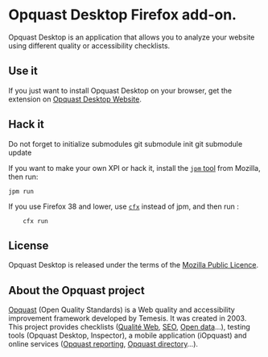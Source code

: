 # Opquast Desktop Firefox add-on. #

Opquast Desktop is an application that allows you to analyze your
website using different quality or accessibility checklists.

## Use it ##

If you just want to install Opquast Desktop on your browser, get the
extension on [Opquast Desktop Website](https://desktop.opquast.com/).

## Hack it ##

Do not forget to initialize submodules
    git submodule init
    git submodule update

If you want to make your own XPI or hack it, install the
[`jpm` tool](https://developer.mozilla.org/en-US/Add-ons/SDK/Tools/jpm)
from Mozilla, then run:

```
jpm run
```

If you use Firefox 38 and lower, use
[`cfx`](https://developer.mozilla.org/en-US/Add-ons/SDK/Tools/cfx)
instead of jpm, and then run :

```
    cfx run
```

## License ##

Opquast Desktop is released under the terms of the
[Mozilla Public Licence](http://www.mozilla.org/MPL/).

## About the Opquast project ##

[Opquast](http://www.opquast.com) (Open Quality Standards) is a Web
quality and accessibility improvement framework developed by Temesis.
It was created in 2003. This project provides checklists
([Qualité Web](http://checklists.opquast.com/fr/opquastv2),
[SEO](http://checklists.opquast.com/fr/seo),
[Open data](http://checklists.opquast.com/fr/opendata)…), testing
tools (Opquast Desktop, Inspector), a mobile application (iOpquast)
and online services ([Opquast reporting](http://reporting.opquast.com),
[Opquast directory](http://directory.opquast.com)…).
